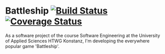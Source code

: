 # Battleship [![Build Status](https://travis-ci.com/SinusP-CW90/Battleship.svg?branch=main)](https://travis-ci.com/SinusP-CW90/Battleship) [![Coverage Status](https://coveralls.io/repos/github/SinusP-CW90/Battleship/badge.svg?branch=main)](https://coveralls.io/github/SinusP-CW90/Battleship?branch=main)
As a software project of the course Software Engineering at the University of Applied Sciences 
HTWG Konstanz, I'm developing the everywhere popular game 'Battleship'.